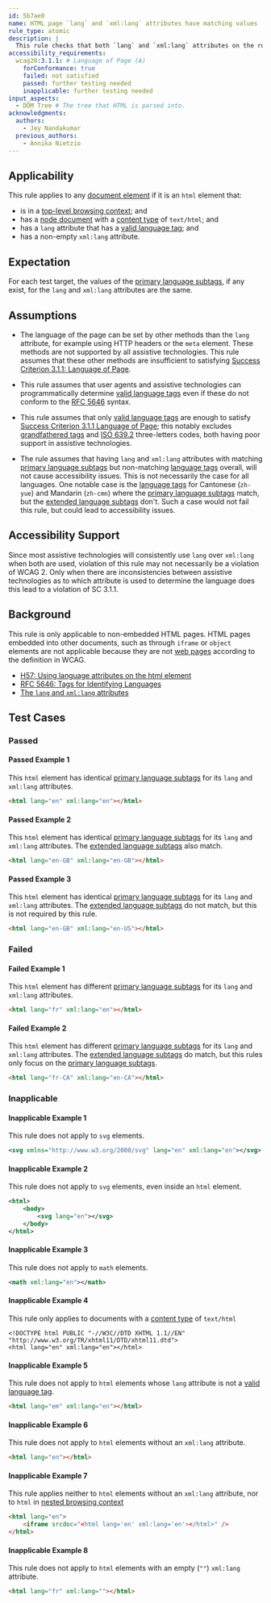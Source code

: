 ```yaml
---
id: 5b7ae0
name: HTML page `lang` and `xml:lang` attributes have matching values
rule_type: atomic
description: |
  This rule checks that both `lang` and `xml:lang` attributes on the root element of a non-embedded HTML page, have the same primary language subtag.
accessibility_requirements:
  wcag20:3.1.1: # Language of Page (A)
    forConformance: true
    failed: not satisfied
    passed: further testing needed
    inapplicable: further testing needed
input_aspects:
  - DOM Tree # The tree that HTML is parsed into.
acknowledgments:
  authors:
    - Jey Nandakumar
  previous_authors:
    - Annika Nietzio
---
```


## Applicability

This rule applies to any [document element](https://dom.spec.whatwg.org/#document-element) if it is an `html` element that:

- is in a [top-level browsing context][]; and
- has a [node document](https://dom.spec.whatwg.org/#concept-node-document) with a [content type][] of `text/html`; and
- has a `lang` attribute that has a [valid language tag][]; and
- has a non-empty `xml:lang` attribute.

## Expectation

For each test target, the values of the [primary language subtags][], if any exist, for the `lang` and `xml:lang` attributes are the same.

## Assumptions

- The language of the page can be set by other methods than the `lang` attribute, for example using HTTP headers or the `meta` element. These methods are not supported by all assistive technologies. This rule assumes that these other methods are insufficient to satisfying [Success Criterion 3.1.1: Language of Page](https://www.w3.org/TR/WCAG21/#language-of-page).

- This rule assumes that user agents and assistive technologies can programmatically determine [valid language tags](#valid-language-tag) even if these do not conform to the [RFC 5646][] syntax.

- This rule assumes that only [valid language tags][valid language tag] are enough to satisfy [Success Criterion 3.1.1 Language of Page][sc311]; this notably excludes [grandfathered tags][] and [ISO 639.2][] three-letters codes, both having poor support in assistive technologies.

- The rule assumes that having `lang` and `xml:lang` attributes with matching [primary language subtags][] but non-matching [language tags](https://www.rfc-editor.org/rfc/rfc5646.html#section-2) overall, will not cause accessibility issues. This is not necessarily the case for all languages. One notable case is the [language tags](https://www.rfc-editor.org/rfc/rfc5646.html#section-2) for Cantonese (`zh-yue`) and Mandarin (`zh-cmn`) where the [primary language subtags][] match, but the [extended language subtags][] don't. Such a case would not fail this rule, but could lead to accessibility issues.

## Accessibility Support

Since most assistive technologies will consistently use `lang` over `xml:lang` when both are used, violation of this rule may not necessarily be a violation of WCAG 2. Only when there are inconsistencies between assistive technologies as to which attribute is used to determine the language does this lead to a violation of SC 3.1.1.

## Background

This rule is only applicable to non-embedded HTML pages. HTML pages embedded into other documents, such as through `iframe` or `object` elements are not applicable because they are not [web pages](https://www.w3.org/TR/WCAG21/#dfn-web-page-s) according to the definition in WCAG.

- [H57: Using language attributes on the html element](https://www.w3.org/WAI/WCAG21/Techniques/html/H57)
- [RFC 5646: Tags for Identifying Languages](https://www.rfc-editor.org/rfc/rfc5646.html)
- [The `lang` and `xml:lang` attributes](https://html.spec.whatwg.org/multipage/dom.html#the-lang-and-xml:lang-attributes)

## Test Cases

### Passed

#### Passed Example 1

This `html` element has identical [primary language subtags][] for its `lang` and `xml:lang` attributes.

```html
<html lang="en" xml:lang="en"></html>
```

#### Passed Example 2

This `html` element has identical [primary language subtags][] for its `lang` and `xml:lang` attributes. The [extended language subtags][] also match.

```html
<html lang="en-GB" xml:lang="en-GB"></html>
```

#### Passed Example 3

This `html` element has identical [primary language subtags][] for its `lang` and `xml:lang` attributes. The [extended language subtags][] do not match, but this is not required by this rule.

```html
<html lang="en-GB" xml:lang="en-US"></html>
```

### Failed

#### Failed Example 1

This `html` element has different [primary language subtags][] for its `lang` and `xml:lang` attributes.

```html
<html lang="fr" xml:lang="en"></html>
```

#### Failed Example 2

This `html` element has different [primary language subtags][] for its `lang` and `xml:lang` attributes. The [extended language subtags][] do match, but this rules only focus on the [primary language subtags][].

```html
<html lang="fr-CA" xml:lang="en-CA"></html>
```

### Inapplicable

#### Inapplicable Example 1

This rule does not apply to `svg` elements.

```svg
<svg xmlns="http://www.w3.org/2000/svg" lang="en" xml:lang="en"></svg>
```

#### Inapplicable Example 2

This rule does not apply to `svg` elements, even inside an `html` element.

```svg
<html>
	<body>
		<svg lang="en"></svg>
	</body>
</html>
```

#### Inapplicable Example 3

This rule does not apply to `math` elements.

```xml
<math xml:lang="en"></math>
```

#### Inapplicable Example 4

This rule only applies to documents with a [content type][] of `text/html`

```xhtml
<!DOCTYPE html PUBLIC "-//W3C//DTD XHTML 1.1//EN" "http://www.w3.org/TR/xhtml11/DTD/xhtml11.dtd">
<html lang="en" xml:lang="en"></html>
```

#### Inapplicable Example 5

This rule does not apply to `html` elements whose `lang` attribute is not a [valid language tag][].

```html
<html lang="em" xml:lang="en"></html>
```

#### Inapplicable Example 6

This rule does not apply to `html` elements without an `xml:lang` attribute.

```html
<html lang="en"></html>
```

#### Inapplicable Example 7

This rule applies neither to `html` elements without an `xml:lang` attribute, nor to `html` in [nested browsing context][]

```html
<html lang="en">
	<iframe srcdoc="<html lang='en' xml:lang='en'></html>" />
</html>
```

#### Inapplicable Example 8

This rule does not apply to `html` elements with an empty (`""`) `xml:lang` attribute.

```html
<html lang="fr" xml:lang=""></html>
```

[content type]: https://dom.spec.whatwg.org/#concept-document-content-type 'Definition of content type'
[extended language subtags]: https://www.rfc-editor.org/rfc/rfc5646.html#section-2.2.2 'Definition of extended language subtag'
[grandfathered tags]: https://www.rfc-editor.org/rfc/rfc5646.html#section-2.2.8
[iso 639.2]: https://www.loc.gov/standards/iso639-2/php/code_list.php 'ISO 639.2: Codes for the Representation of Names of Languages'
[nested browsing context]: https://html.spec.whatwg.org/#nested-browsing-context 'Definition of nested browsing context'
[primary language subtags]: https://www.rfc-editor.org/rfc/rfc5646.html#section-2.2.1 'Definition of primary language subtag'
[rfc 5646]: https://www.rfc-editor.org/rfc/rfc5646.html#section-2.1
[sc311]: https://www.w3.org/TR/WCAG21/#language-of-page 'Success Criterion 3.1.1 Language of Page'
[top-level browsing context]: https://html.spec.whatwg.org/#top-level-browsing-context 'Definition of top-level browsing context'
[valid language tag]: #valid-language-tag 'Definition of valid language tag'
